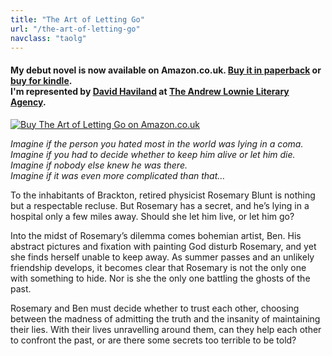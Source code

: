 ```yaml
---
title: "The Art of Letting Go"
url: "/the-art-of-letting-go"
navclass: "taolg"
---
```


#### My debut novel is now available on Amazon.co.uk. [Buy it in paperback](http://www.amazon.co.uk/The-Art-Letting-Chloe-Banks/dp/191019820X/) or [buy for kindle](http://www.amazon.co.uk/The-Art-Letting-Chloe-Banks-ebook/dp/B00LZRKK9S/). <br>I'm represented by [David Haviland](http://www.andrewlownie.co.uk/about_david) at [The Andrew Lownie Literary Agency](http://www.andrewlownie.co.uk/).

[<img src="/img/taolg-cover.jpg" alt="Buy The Art of Letting Go on Amazon.co.uk" title="Buy The Art of Letting Go on Amazon.co.uk" class="cover-image">](http://www.amazon.co.uk/The-Art-Letting-Chloe-Banks/dp/191019820X/)

<em>
Imagine if the person you hated most in the world was lying in a coma.<br>
Imagine if you had to decide whether to keep him  alive or let him die.<br>
Imagine if nobody else knew he was there.<br>
Imagine if it was even more complicated than that&hellip;
</em>

To the inhabitants of Brackton, retired physicist Rosemary Blunt is nothing but a respectable recluse. But Rosemary has a secret, and he’s lying in a hospital only a few miles away. Should she let him live, or let him go?

Into the midst of Rosemary’s dilemma comes bohemian artist, Ben. His abstract pictures and fixation with painting God disturb Rosemary, and yet she finds herself unable to keep away. As summer passes and an unlikely friendship develops, it becomes clear that Rosemary is not the only one with something to hide. Nor is she the only one battling the ghosts of the past.

Rosemary and Ben must decide whether to trust each other, choosing between the madness of admitting the truth and the insanity of maintaining their lies. With their lives unravelling around them, can they help each other to confront the past, or are there some secrets too terrible to be told?